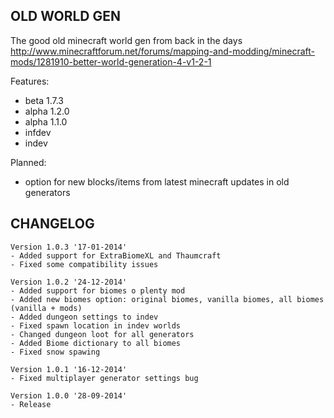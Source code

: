 ## OLD WORLD GEN ##

The good old minecraft world gen from back in the days
http://www.minecraftforum.net/forums/mapping-and-modding/minecraft-mods/1281910-better-world-generation-4-v1-2-1

Features:
- beta 1.7.3
- alpha 1.2.0
- alpha 1.1.0
- infdev
- indev

Planned:
- option for new blocks/items from latest minecraft updates in old generators

## CHANGELOG ##

    Version 1.0.3 '17-01-2014'
    - Added support for ExtraBiomeXL and Thaumcraft
    - Fixed some compatibility issues
    
    Version 1.0.2 '24-12-2014'
    - Added support for biomes o plenty mod
    - Added new biomes option: original biomes, vanilla biomes, all biomes (vanilla + mods)
    - Added dungeon settings to indev
    - Fixed spawn location in indev worlds
    - Changed dungeon loot for all generators
    - Added Biome dictionary to all biomes
    - Fixed snow spawing
    
    Version 1.0.1 '16-12-2014'
    - Fixed multiplayer generator settings bug
    
    Version 1.0.0 '28-09-2014'
    - Release
